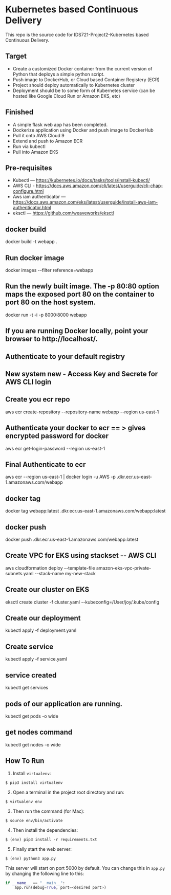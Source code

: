 # Kubernetes based Continuous Delivery

This repo is the source code for IDS721-Project2-Kubernetes based Continuous Delivery.

## Target
- Create a customized Docker container from the current version of Python that deploys a simple python script.
- Push image to DockerHub, or Cloud based Container Registery (ECR)
- Project should deploy automatically to Kubernetes cluster
- Deployment should be to some form of Kubernetes service (can be hosted like Google Cloud Run or Amazon EKS, etc)

## Finished
- A simple flask web app has been completed.
- Dockerize application using Docker and push image to DockerHub
- Pull it onto AWS Cloud 9
- Extend and push to Amazon ECR
- Run via kubectl
- Pull into Amazon EKS

## Pre-requisites
- Kubectl —  https://kubernetes.io/docs/tasks/tools/install-kubectl/
- AWS CLI -  https://docs.aws.amazon.com/cli/latest/userguide/cli-chap-configure.html
- Aws iam authenticator — https://docs.aws.amazon.com/eks/latest/userguide/install-aws-iam-authenticator.html
- eksctl — https://github.com/weaveworks/eksctl

## docker build
docker build -t webapp .

## Run docker image
docker images --filter reference=webapp

## Run the newly built image. The -p 80:80 option maps the exposed port 80 on the container to port 80 on the host system.
docker run -t -i -p 8000:8000 webapp

## If you are running Docker locally, point your browser to http://localhost/.


## Authenticate to your default registry
## New system new - Access Key and Secrete for AWS CLI login

## Create you ecr repo
aws ecr create-repository --repository-name webapp --region us-east-1
	
## Authenticate your docker to ecr == > gives encrypted password for docker
aws ecr get-login-password --region us-east-1

## Final Authenticate to ecr
aws ecr --region us-east-1 | docker login -u AWS -p <Above encrytped password> <ACCOUNTID>.dkr.ecr.us-east-1.amazonaws.com/webapp

## docker tag
docker tag webapp:latest <ACCOUNTID>.dkr.ecr.us-east-1.amazonaws.com/webapp:latest

## docker push
docker push <ACCOUNTID>.dkr.ecr.us-east-1.amazonaws.com/webapp:latest

## Create VPC for EKS using stackset -- AWS CLI
aws cloudformation deploy --template-file amazon-eks-vpc-private-subnets.yaml --stack-name my-new-stack

## Create our cluster on EKS
eksctl create cluster -f cluster.yaml --kubeconfig=/User/joy/.kube/config

## Create our deployment
kubectl apply -f deployment.yaml

## Create service
kubectl apply -f service.yaml

## service created
kubectl get services

##  pods of our application are running.
kubectl get pods -o wide

## get nodes command
kubectl get nodes -o wide


## How To Run
1. Install `virtualenv`:
```
$ pip3 install virtualenv
```

2. Open a terminal in the project root directory and run:
```
$ virtualenv env
```

3. Then run the command (for Mac):
```
$ source env/bin/activate
```

4. Then install the dependencies:
```
$ (env) pip3 install -r requirements.txt
```

5. Finally start the web server:
```
$ (env) python3 app.py
```

This server will start on port 5000 by default. You can change this in `app.py` by changing the following line to this:

```python
if __name__ == "__main__":
    app.run(debug=True, port=<desired port>)
```
